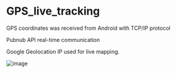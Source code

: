 # GPS_live_tracking

GPS coordinates was received from Android with TCP/IP protocol

Pubnub API real-time communication

Google Geolocation IP used for live mapping.

![image](https://user-images.githubusercontent.com/53440786/201473333-1801cc2c-9b4e-4b26-8eae-9491f3be6906.png)
